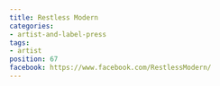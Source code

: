 ```yaml
---
title: Restless Modern
categories:
- artist-and-label-press
tags:
- artist
position: 67
facebook: https://www.facebook.com/RestlessModern/
---
```


